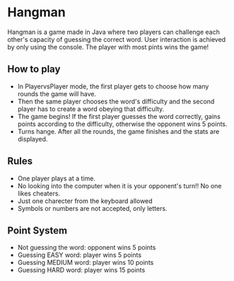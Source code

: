 # Hangman
Hangman is a game made in Java where two players can challenge each other's capacity of guessing the correct word. User interaction is achieved by only using the console. The player with most pints wins the game!

## How to play
- In PlayervsPlayer mode, the first player gets to choose how many rounds the game will have.
- Then the same player chooses the word's difficulty and the second player has to create a word obeying that difficulty.
- The game begins! If the first player guesses the word correctly, gains points according to the difficulty, otherwise the opponent wins 5 points.
- Turns hange. After all the rounds, the game finishes and the stats are displayed.

## Rules
- One player plays at a time.
- No looking into the computer when it is your opponent's turn!! No one likes cheaters.
- Just one charecter from the keyboard allowed
- Symbols or numbers are not accepted, only letters.

## Point System
- Not guessing the word: opponent wins 5 points
- Guessing EASY word: player wins 5 points
- Guessing MEDIUM word: player wins 10 points
- Guessing HARD word: player wins 15 points

